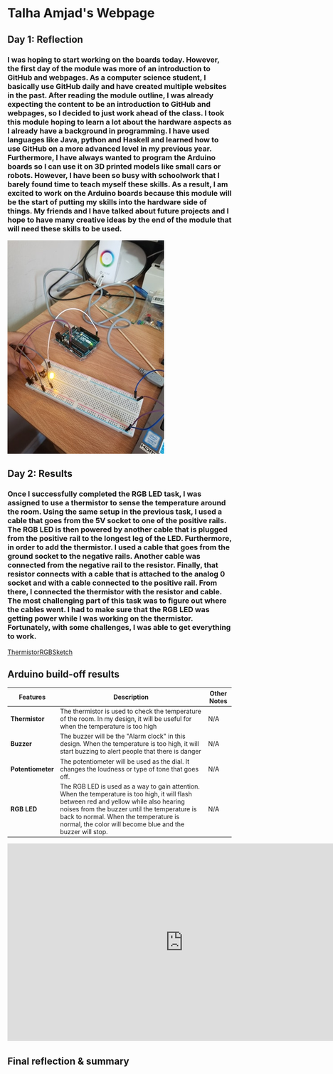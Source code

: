 # Talha Amjad's Webpage
<!--
Welcome to your project page for Electronics for the Rest of Us. You'll use this page to describe and showcase your work throughout the module. 
A place for each deliverable has been created below for you in this markdown document. 
Note that comments (such as this) will not appear in the final markdown document (which you can view with the "Preview" button).
-->


## Day 1: Reflection
<!--
In this section, provide a ~250 word reflection on your first day of the module, and discuss why you're interested in this module and what you hope to take away from it.

You're also asked to insert a photo that represents your accomplishments on your first day. 
- Take a photo of you working or one of your circuits and upload it to the /docs/images/ folder of this repository. 
- Then, insert your photo into your document by modifying the markdown example that has been inserted below.
-->
### I was hoping to start working on the boards today. However, the first day of the module was more of an introduction to GitHub and webpages. As a computer science student, I basically use GitHub daily and have created multiple websites in the past. After reading the module outline, I was already expecting the content to be an introduction to GitHub and webpages, so I decided to just work ahead of the class. I took this module hoping to learn a lot about the hardware aspects as I already have a background in programming. I have used languages like Java, python and Haskell and learned how to use GitHub on a more advanced level in my previous year. Furthermore, I have always wanted to program the Arduino boards so I can use it on 3D printed models like small cars or robots. However, I have been so busy with schoolwork that I barely found time to teach myself these skills. As a result, I am excited to work on the Arduino boards because this module will be the start of putting my skills into the hardware side of things. My friends and I have talked about future projects and I hope to have many creative ideas by the end of the module that will need these skills to be used. ###
<!--
Inserting an image takes the form: 
![image alt text](url/to/photo "Logo Title Text")
See the following webpage for more information: https://github.com/adam-p/markdown-here/wiki/Markdown-Cheatsheet#images
Replace the elements below to insert your picture.
--> 
![Button Image](images/Button.jpg "This is my Button picture!")

## Day 2: Results
<!--
Upload your fully-commented Arduino sketch from your final Day 2 build task--a thermometer connected to an RDB LED--into your GitHub repository.
Provide a short (~150 words) summary of your work on this circuit:
- How does your device work?
- What was challenging? 
- What worked? What didn't? 
- Be sure to link to your code (in your GitHub repository) in the text of your response.
-->
### Once I successfully completed the RGB LED task, I was assigned to use a thermistor to sense the temperature around the room. Using the same setup in the previous task, I used a cable that goes from the 5V socket to one of the positive rails. The RGB LED is then powered by another cable that is plugged from the positive rail to the longest leg of the LED. Furthermore, in order to add the thermistor. I used a cable that goes from the ground socket to the negative rails. Another cable was connected from the negative rail to the resistor. Finally, that resistor connects with a cable that is attached to the analog 0 socket and with a cable connected to the positive rail. From there, I connected the thermistor with the resistor and cable.  The most challenging part of this task was to figure out where the cables went. I had to make sure that the RGB LED was getting power while I was working on the thermistor.  Fortunately, with some challenges, I was able to get everything to work. ###

[ThermistorRGBSketch](https://github.com/inspire-1a03/intersession-2020-Talha2000/blob/master/ThermoRGBSketch.ino/ "ThermistorRGBSketch")

## Arduino build-off results
<!--
Upload your fully-commented Arduino sketch from the final product of your Arduino build-off into the top-level of your module GitHub repository.
In ~300 words, provide a final device description and product pitch: 
- What does it do? Use a table (created in markdown) to list and describe the features. You can use the template provided below. 
- Describe briefly how it works.
- How could it be used in everyday life (or maybe just in rare cases)? 
- Be sure to link to your code (in your GitHub repository) in the text of your response.
- Include a snippet of code using the ``` ``` characters to display the code properly. 
Finally, record a short (30 second) video of a 'product pitch' for your device. 
- Upload the video to Youtube, and use the sample code below to embed your video.
-->


<!--
Below is a general markdown table template. 
You can find more information at these links: 
- https://github.com/adam-p/markdown-here/wiki/Markdown-Cheatsheet#tables

-->

Features | Description | Other Notes
------------ | ------------- | -------------
**Thermistor** | The thermistor is used to check the temperature of the room. In my design, it will be useful for when the temperature is too high | N/A
**Buzzer** | The buzzer will be the "Alarm clock" in this design. When the temperature is too high, it will start buzzing to alert people that there is danger | N/A
**Potentiometer** | The potentiometer will be used as the dial. It changes the loudness or type of tone that goes off. | N/A
**RGB LED** | The RGB LED is used as a way to gain attention. When the temperature is too high, it will flash between red and yellow while also hearing noises from the buzzer until the temperature is back to normal. When the temperature is normal, the color will become blue and the buzzer will stop. | N/A

<!--
Below is an example of embedding a YouTube video in a markdown document for use in GitHub pages. 
Note that this video won't show when previewing the document in GitHub--it only works on the GitHub pages webpage. 
- Once your YouTube video is uploaded, right click and select ```<> Copy embed code```. 
- You can paste this code directly into your markdown document. 
- Note that you may want to adjust the width and height parameters to make it fit well in your webpage
-->

<iframe width="789" height="444" src="https://www.youtube.com/embed/dQw4w9WgXcQ" frameborder="0" allow="accelerometer; autoplay; encrypted-media; gyroscope; picture-in-picture" allowfullscreen></iframe>


## Final reflection & summary
<!--
In ~300 words:
- Summarize your experience in this module. What you learned, what you liked, what you found challenging.
- Reflect upon your learning and its relevance in your life.
-->
